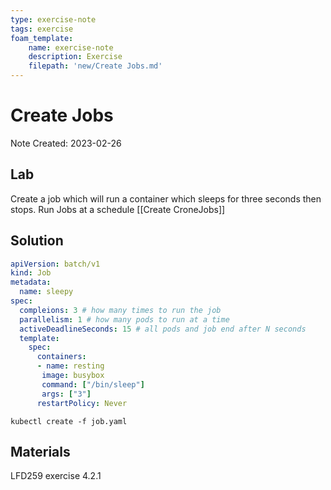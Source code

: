 ```yaml
---
type: exercise-note
tags: exercise
foam_template:
    name: exercise-note
    description: Exercise
    filepath: 'new/Create Jobs.md'
---
```

# Create Jobs
Note Created: 2023-02-26

## Lab 

Create a job which will run a container which sleeps for three seconds then stops.
Run Jobs at a schedule [[Create CroneJobs]]

## Solution

```yaml
apiVersion: batch/v1
kind: Job
metadata:
  name: sleepy
spec:
  compleions: 3 # how many times to run the job
  parallelism: 1 # how many pods to run at a time
  activeDeadlineSeconds: 15 # all pods and job end after N seconds  
  template:
    spec:
      containers:
      - name: resting
       image: busybox
       command: ["/bin/sleep"]
       args: ["3"]
      restartPolicy: Never
```
```console
kubectl create -f job.yaml
```


## Materials
LFD259 exercise 4.2.1
